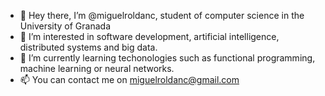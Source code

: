 - 👋 Hey there, I’m @miguelroldanc, student of computer science in the University of Granada
- 👀 I’m interested in software development, artificial intelligence, distributed systems and big data.
- 🌱 I’m currently learning techonologies such as functional programming, machine learning or neural networks.
- 📫 You can contact me on miguelroldanc@gmail.com

<!---
miguelroldanc/miguelroldanc is a ✨ special ✨ repository because its `README.md` (this file) appears on your GitHub profile.
You can click the Preview link to take a look at your changes.
--->
